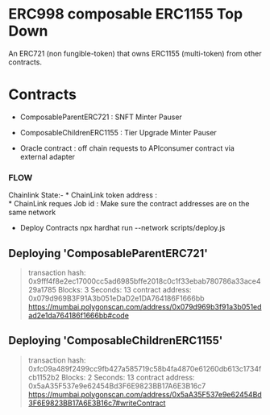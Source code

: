 # ERC998 composable ERC1155 Top Down
An ERC721 (non fungible-token) that owns ERC1155 (multi-token) from other contracts.


# Contracts
* ComposableParentERC721 : SNFT Minter Pauser
* ComposableChildrenERC1155 : Tier Upgrade Minter Pauser

* Oracle contract : off chain requests to APIconsumer contract via external adapter


### FLOW
   Chainlink State:-
    * ChainLink token address :  
    * ChainLink reques Job id :
Make sure the contract addresses are on the same network
   * Deploy Contracts
    npx hardhat run --network <network> scripts/deploy.js



Deploying 'ComposableParentERC721'
   --------------------------------------------------
   > transaction hash:    0x9fff4f8e2ec17000cc5ad6985bffe2018c0c1f33ebab780786a33ace429a1785
   > Blocks: 3            Seconds: 13
   > contract address:    0x079d969B3F91A3b051eDaD2e1DA764186F1666bb
https://mumbai.polygonscan.com/address/0x079d969b3f91a3b051edad2e1da764186f1666bb#code

Deploying 'ComposableChildrenERC1155'
   ------------------------------------------------
   > transaction hash:    0xfc09a489f2499cc9fb427a585719c58b4fa4870e61260db613c1734fcb1152b2
   > Blocks: 2            Seconds: 13
   > contract address:    0x5aA35F537e9e62454Bd3F6E9823BB17A6E3B16c7
https://mumbai.polygonscan.com/address/0x5aA35F537e9e62454Bd3F6E9823BB17A6E3B16c7#writeContract